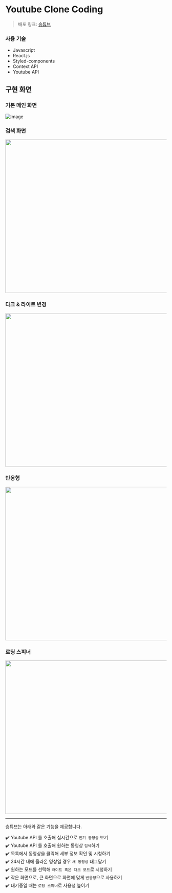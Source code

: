 # Youtube Clone Coding

> 배포 링크: [승튜브](https://shtube.netlify.app/)

### 사용 기술

- Javascript
- React.js
- Styled-components
- Context API
- Youtube API

## 구현 화면

### 기본 메인 화면

![image](https://user-images.githubusercontent.com/43411599/109307483-0fbd1c00-7884-11eb-9d85-0598c89b3310.png)

### 검색 화면

<img src="https://user-images.githubusercontent.com/43411599/117168304-fd6ed980-ae02-11eb-8145-6681246a3d1c.gif" width="720" height="480">

### 다크 & 라이트 변경

<img src="https://user-images.githubusercontent.com/43411599/117168273-f8118f00-ae02-11eb-92d0-679a8a02a994.gif" width="720" height="480">

### 반응형

<img src="https://user-images.githubusercontent.com/43411599/117171630-001efe00-ae06-11eb-9f31-1625db025e94.gif" width="720" height="480">

### 로딩 스피너

<img src="https://user-images.githubusercontent.com/43411599/119872092-0c5a2f00-bf5e-11eb-976d-b6c90817879d.png" width="720" height="480">

---

승튜브는 아래와 같은 기능을 제공합니다.
<br />

✔️ Youtube API 를 호출해 실시간으로 `인기 동영상` 보기 <br />
✔️ Youtube API 를 호출해 원하는 동영상 `검색`하기 <br />
✔️ 목록에서 동영상을 클릭해 세부 정보 확인 및 시청하기 <br />
✔️ 24시간 내에 올라온 영상일 경우 `새 동영상` 태그달기 <br />
✔️ 원하는 모드를 선택해 `라이트 혹은 다크 모드`로 시청하기 <br />
✔️ 작은 화면으로, 큰 화면으로 화면에 맞게 `반응형`으로 사용하기 <br />
✔️ 대기중일 때는 `로딩 스피너`로 사용성 높이기 <br />
